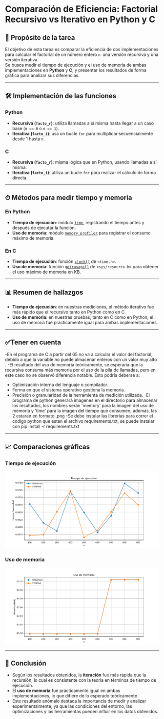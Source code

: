 # Comparación de Eficiencia: Factorial Recursivo vs Iterativo en Python y C

## 📌 Propósito de la tarea
El objetivo de esta tarea es comparar la eficiencia de dos implementaciones para calcular el factorial de un número entero `n`: una versión recursiva y una versión iterativa.  
Se busca medir el tiempo de ejecución y el uso de memoria de ambas implementaciones en **Python** y **C**, y presentar los resultados de forma gráfica para analizar sus diferencias.

---

## 🛠 Implementación de las funciones

### Python
- **Recursiva (`facto_r`)**: utiliza llamadas a sí misma hasta llegar a un caso base (`n == 0` o `n == 1`).
- **Iterativa (`facto_i`)**: usa un bucle `for` para multiplicar secuencialmente desde 1 hasta `n`.

### C
- **Recursiva (`facto_r`)**: misma lógica que en Python, usando llamadas a sí misma.
- **Iterativa (`facto_i`)**: utiliza un bucle `for` para realizar el cálculo de forma directa.

---

## ⏱ Métodos para medir tiempo y memoria

### En Python
- **Tiempo de ejecución**: módulo [`time`](https://docs.python.org/3/library/time.html), registrando el tiempo antes y después de ejecutar la función.
- **Uso de memoria**: módulo [`memory_profiler`](https://pypi.org/project/memory-profiler/) para registrar el consumo máximo de memoria.

### En C
- **Tiempo de ejecución**: función [`clock()`](https://cplusplus.com/reference/ctime/clock/) de `<time.h>`.
- **Uso de memoria**: función [`getrusage()`](https://man7.org/linux/man-pages/man2/getrusage.2.html) de `<sys/resource.h>` para obtener el uso máximo de memoria en KB.

---

## 📊 Resumen de hallazgos
- **Tiempo de ejecución**: en nuestras mediciones, el método iterativo fue más rápido que el recursivo tanto en Python como en C.
- **Uso de memoria**: en nuestras pruebas, tanto en C como en Python, el uso de memoria fue prácticamente igual para ambas implementaciones.

---

## ✅Tener en cuenta
-En el programa de C a partir del 65 no va a calcular el valor del factorial, debido a que la variable no puede almacenar enteros con un valor muy alto .
-El resultado del uso de memoria teóricamente, se esperaría que la recursiva consuma más memoria por el uso de la pila de llamadas, pero en este caso no se observó diferencia notable. Esto podría deberse a:
  - Optimización interna del lenguaje o compilador.
  - Forma en que el sistema operativo gestiona la memoria.
  - Precisión o granularidad de la herramienta de medición utilizada.
-El programa de python generará imagenes en el directorio para almacenar los resultados, los nombres serán 'memory' para la imagen del uso de memoria y 'time' para la imagen del tiempo que consumen, además, las 2 estaran en formato .png
-Se debe instalar las librerias para correr el codigo python que estan el archivo requirements.txt, se puede instalar con pip install -r requirements.txt

---

## 📈 Comparaciones gráficas

### Tiempo de ejecución
![Tiempo de ejecución](pyhton/time.png)

### Uso de memoria
![Uso de memoria](pyhton/memory.png)

---

## 🚀 Conclusión
- Según los resultados obtenidos, la **iteración** fue más rápida que la recursión, lo cual es consistente con la teoría en términos de tiempo de ejecución.
- El **uso de memoria** fue prácticamente igual en ambas implementaciones, lo que difiere de lo esperado teóricamente.  
- Este resultado anómalo destaca la importancia de medir y analizar experimentalmente, ya que las condiciones del entorno, las optimizaciones y las herramientas pueden influir en los datos obtenidos.